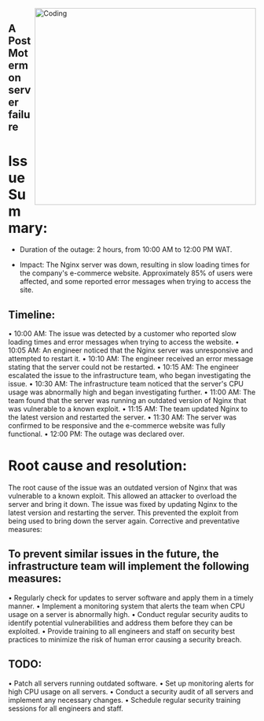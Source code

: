 <img align="right" alt="Coding" width="450" height="400" src=https://s3.amazonaws.com/intranet-projects-files/holbertonschool-sysadmin_devops/294/pQ9YzVY.gif>

## A Post Moterm on server failure

# Issue Summary:
* Duration of the outage: 2 hours, from 10:00 AM to 12:00 PM WAT.

* Impact: The Nginx server was down, resulting in slow loading times for the company's e-commerce website. Approximately 85% of users were affected, and some reported error messages when trying to access the site.

## Timeline:
 • 10:00 AM: The issue was detected by a customer who reported slow loading times and error messages when trying to access the website.
 • 10:05 AM: An engineer noticed that the Nginx server was unresponsive and attempted to restart it.
 • 10:10 AM: The engineer received an error message stating that the server could not be restarted.
 • 10:15 AM: The engineer escalated the issue to the infrastructure team, who began investigating the issue.
 • 10:30 AM: The infrastructure team noticed that the server's CPU usage was abnormally high and began investigating further.
 • 11:00 AM: The team found that the server was running an outdated version of Nginx that was vulnerable to a known exploit.
 • 11:15 AM: The team updated Nginx to the latest version and restarted the server.
 • 11:30 AM: The server was confirmed to be responsive and the e-commerce website was fully functional.
 • 12:00 PM: The outage was declared over.

# Root cause and resolution:
The root cause of the issue was an outdated version of Nginx that was vulnerable to a known exploit. This allowed an attacker to overload the server and bring it down. The issue was fixed by updating Nginx to the latest version and restarting the server. This prevented the exploit from being used to bring down the server again.
Corrective and preventative measures:

## To prevent similar issues in the future, the infrastructure team will implement the following measures:
 • Regularly check for updates to server software and apply them in a timely manner.
 • Implement a monitoring system that alerts the team when CPU usage on a server is abnormally high.
 • Conduct regular security audits to identify potential vulnerabilities and address them before they can be exploited.
 • Provide training to all engineers and staff on security best practices to minimize the risk of human error causing a security breach.

## TODO:
 • Patch all servers running outdated software.
 • Set up monitoring alerts for high CPU usage on all servers.
 • Conduct a security audit of all servers and implement any necessary changes.
 • Schedule regular security training sessions for all engineers and staff.
